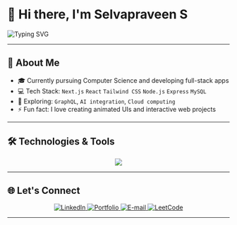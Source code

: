 # 👋 Hi there, I'm Selvapraveen S

<img src="https://readme-typing-svg.demolab.com?font=Fira+Code&size=24&pause=1000&center=true&vCenter=true&width=435&lines=Full-Stack+Developer;Open+Source+Contributor;Lifelong+Learner" alt="Typing SVG" />

---

## 🚀 About Me

- 🎓 Currently pursuing Computer Science and developing full-stack apps  
- 💻 Tech Stack: `Next.js` `React` `Tailwind CSS` `Node.js` `Express` `MySQL`  
- 🌱 Exploring: `GraphQL`, `AI integration`, `Cloud computing`  
- ⚡ Fun fact: I love creating animated UIs and interactive web projects  

---

## 🛠️ Technologies & Tools

<p align="center">
  <img src="https://skillicons.dev/icons?i=nextjs,react,tailwind,nodejs,express,mysql,ts,js,html,css,git,github,figma" />
</p>

---

## 🌐 Let's Connect

<p align="center">
  <a href="https://www.linkedin.com/in/your-link" target="_blank">
    <img src="https://img.shields.io/badge/LinkedIn-%230077B5?style=for-the-badge&logo=linkedin&logoColor=white" alt="LinkedIn" />
  </a>
  <a href="https://yourportfolio.com" target="_blank">
    <img src="https://img.shields.io/badge/Portfolio-%232C2C2C?style=for-the-badge&logo=github&logoColor=white" alt="Portfolio" />
  </a>
  <a href="mailto:yourmail@example.com">
    <img src="https://img.shields.io/badge/Email-D14836?style=for-the-badge&logo=gmail&logoColor=white" alt="E-mail" />
  </a>
  <a href="https://leetcode.com/your-leetcode-username/" target="_blank">
    <img src="https://img.shields.io/badge/LeetCode-%23FFA116?style=for-the-badge&logo=LeetCode&logoColor=black" alt="LeetCode" />
  </a>
</p>


---

